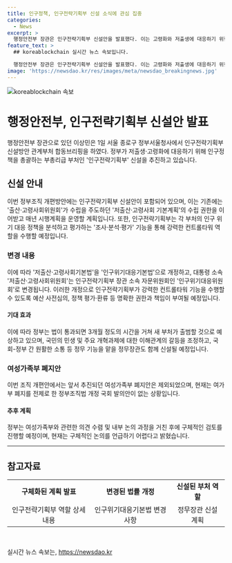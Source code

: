 ```yaml
---
title: 인구정책, 인구전략기획부 신설 소식에 관심 집중
categories:
  - News
excerpt: >
  행정안전부 장관은 인구전략기획부 신설안을 발표했다. 이는 고령화와 저출생에 대응하기 위한 새로운 정부 조직 개편 계획으로, 인구 관련 전략과 예산을 통합적으로 관리하며 각 부처 및 지자체의 인구정책을 평가할 것이다. 또한, 저출생·고령사회 기본계획 수립 권한을 갖게 되며, 여성가족부 폐지안은 제외되었다. 민생 및 주요 개혁과제 갈등 조정 및 소통 강화를 위해 정무장관도 신설될 예정이다. 인구전략기획부의 구체적 역할은 대통령령으로 규정될 것이며, 부처 출범은 3개월 후로 예상된다.
feature_text: >
  ## koreablockchain 실시간 뉴스 속보입니다.

  행정안전부 장관은 인구전략기획부 신설안을 발표했다. 이는 고령화와 저출생에 대응하기 위한 새로운 정부 조직 개편 계획으로, 인구 관련 전략과 예산을 통합적으로 관리하며 각 부처 및 지자체의 인구정책을 평가할 것이다. 또한, 저출생·고령사회 기본계획 수립 권한을 갖게 되며, 여성가족부 폐지안은 제외되었다. 민생 및 주요 개혁과제 갈등 조정 및 소통 강화를 위해 정무장관도 신설될 예정이다. 인구전략기획부의 구체적 역할은 대통령령으로 규정될 것이며, 부처 출범은 3개월 후로 예상된다.
image: 'https://newsdao.kr/res/images/meta/newsdao_breakingnews.jpg'
---
```


<p><img src="https://newsdao.kr/res/images/meta/newsdao_breakingnews.jpg" alt="koreablockchain 속보" /></p>

<h1 data-ke-size="size26">행정안전부, 인구전략기획부 신설안 발표</h1>

<p data-ke-size="size16">행정안전부 장관으로 있던 이상민은 1일 서울 종로구 정부서울청사에서 인구전략기획부 신설방안 관계부처 합동브리핑을 하였다. 정부가 저출생·고령화에 대응하기 위해 인구정책을 총괄하는 부총리급 부처인 '인구전략기획부' 신설을 추진하고 있습니다.</p>

<h2 data-ke-size="size26">신설 안내</h2>

<p data-ke-size="size16">이번 정부조직 개편방안에는 인구전략기획부 신설안이 포함되어 있으며, 이는 기존에는 '출산·고령사회위원회'가 수립을 주도하던 '저출산·고령사회 기본계획'의 수립 권한을 이어받고 매년 시행계획을 운영할 계획입니다. 또한, 인구전략기획부는 각 부처의 인구 위기 대응 정책을 분석하고 평가하는 '조사·분석·평가' 기능을 통해 강력한 컨트롤타워 역할을 수행할 예정입니다.</p>

<h3 data-ke-size="size24">변경 내용</h3>

<p data-ke-size="size16">이에 따라 '저출산·고령사회기본법'을 '인구위기대응기본법'으로 개정하고, 대통령 소속 '저출산·고령사회위원회'는 인구전략기획부 장관 소속 자문위원회인 '인구위기대응위원회'로 변경됩니다. 이러한 개정으로 인구전략기획부가 강력한 컨트롤타워 기능을 수행할 수 있도록 예산 사전심의, 정책 평가·환류 등 명확한 권한과 책임이 부여될 예정입니다.</p>

<h4 data-ke-size="size22">기대 효과</h4>

<p data-ke-size="size16">이에 따라 정부는 법이 통과되면 3개월 정도의 시간을 거쳐 새 부처가 출범할 것으로 예상하고 있으며, 국민의 민생 및 주요 개혁과제에 대한 이해관계의 갈등을 조정하고, 국회-정부 간 원활한 소통 등 정무 기능을 맡을 정무장관도 함께 신설될 예정입니다.</p>

<h3 data-ke-size="size24">여성가족부 폐지안</h3>

<p data-ke-size="size16">이번 조직 개편안에서는 앞서 추진되던 여성가족부 폐지안은 제외되었으며, 현재는 여가부 폐지를 전제로 한 정부조직법 개정 국회 발의안이 없는 상황입니다.</p>

<h4 data-ke-size="size22">추후 계획</h4>

<p data-ke-size="size16">정부는 여성가족부와 관련한 의견 수렴 및 내부 논의 과정을 거친 후에 구체적인 검토를 진행할 예정이며, 현재는 구체적인 논의를 언급하기 어렵다고 밝혔습니다.</p>

<hr>

<h2 data-ke-size="size26">참고자료</h2>

<table>
<tbody>
<tr>
<td style="text-align: center; height: 17px;"><b>구체화된 계획 발표</b></td>
<td style="text-align: center; height: 17px;"><b>변경된 법률 개정</b></td>
<td style="text-align: center; height: 17px;"><b>신설된 부처 역할</b></td>
</tr>
<tr>
<td style="text-align: center; height: 17px;">인구전략기획부 역할 상세 내용</td>
<td style="text-align: center; height: 17px;">인구위기대응기본법 변경사항</td>
<td style="text-align: center; height: 17px;">정무장관 신설 계획</td>
</tr>
</tbody>
</table>

<p data-ke-size="size16">&nbsp;</p>
실시간 뉴스 속보는, <a href="https://newsdao.kr" rel="dofollow">https://newsdao.kr</a>


